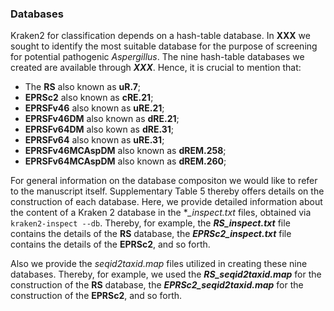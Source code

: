 ### Databases 

Kraken2 for classification depends on a hash-table database. In **XXX** we sought to identify the most suitable database for the purpose of screening for potential pathogenic *Aspergillus*. The nine hash-table databases we created are available through ***XXX***. Hence, it is crucial to mention that:
- The **RS** also known as **uR.7**; 
- **EPRSc2** also known as **cRE.21**; 
- **EPRSFv46** also known as **uRE.21**; 
- **EPRSFv46DM** also known as **dRE.21**; 
- **EPRSFv64DM** also kown as **dRE.31**; 
- **EPRSFv64** also known as **uRE.31**; 
- **EPRSFv46MCAspDM** also known as **dREM.258**; 
- **EPRSFv64MCAspDM** also known as **dREM.260**; 

For general information on the database compositon we would like to refer to the manuscript itself. Supplementary Table 5 thereby offers details on the construction of each database. Here, we provide detailed information about the content of a Kraken 2 database in the **_inspect.txt* files, obtained via ```kraken2-inspect --db```. Thereby, for example, the ***RS_inspect.txt*** file contains the details of the **RS** database, the ***EPRSc2_inspect.txt*** file contains the details of the **EPRSc2**, and so forth. 

Also we provide the *seqid2taxid.map* files utilized in creating these nine databases. Thereby, for example, we used the ***RS_seqid2taxid.map*** for the construction of the **RS** database, the ***EPRSc2_seqid2taxid.map*** for the construction of the **EPRSc2**, and so forth. 
